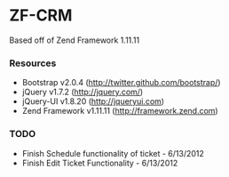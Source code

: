 ZF-CRM
======

Based off of Zend Framework 1.11.11

### Resources

- Bootstrap v2.0.4 (http://twitter.github.com/bootstrap/)
- jQuery v1.7.2 (http://jquery.com/)
- jQuery-UI v1.8.20 (http://jqueryui.com)
- Zend Framework v1.11.11 (http://framework.zend.com)


### TODO

- Finish Schedule functionality of ticket - 6/13/2012
- Finish Edit Ticket Functionality - 6/13/2012
